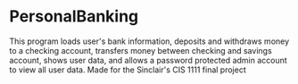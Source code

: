 # PersonalBanking
 This program loads user's bank information, deposits and withdraws money to a checking account,  transfers money between checking and savings account, shows user data, and allows a password protected admin account to view all user data.
 Made for the Sinclair's CIS 1111 final project

